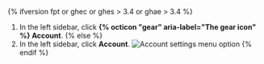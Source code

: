 {% ifversion fpt or ghec or ghes > 3.4 or ghae > 3.4 %}
1. In the left sidebar, click **{% octicon "gear" aria-label="The gear icon" %} Account**.
{% else %}
1. In the left sidebar, click **Account**.
![Account settings menu option](/assets/images/help/settings/settings-sidebar-account-settings.png)
{% endif %}

